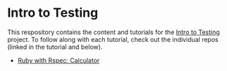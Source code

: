 # Intro to Testing

This respository contains the content and tutorials for the [Intro to Testing](http://feministy.github.io/testing) project. To follow along with each tutorial, check out the individual repos (linked in the tutorial and below).

* [Ruby with Rspec: Calculator](https://github.com/feministy/rspec_calculator)
